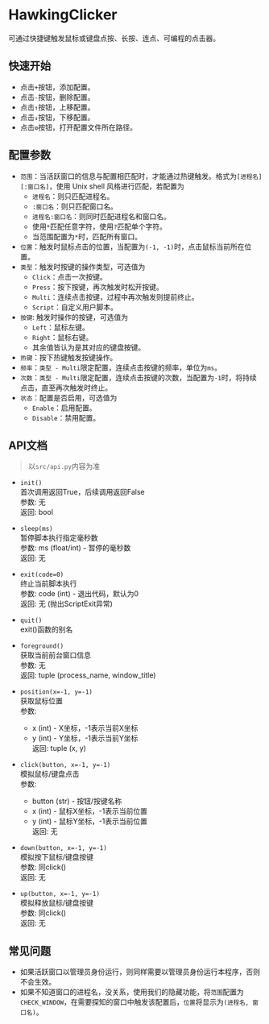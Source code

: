 # HawkingClicker
可通过快捷键触发鼠标或键盘点按、长按、连点、可编程的点击器。

## 快速开始
* 点击`+`按钮，添加配置。
* 点击`-`按钮，删除配置。
* 点击`↑`按钮，上移配置。
* 点击`↓`按钮，下移配置。
* 点击`⚙`按钮，打开配置文件所在路径。

## 配置参数
* `范围`：当活跃窗口的信息与配置相匹配时，才能通过热键触发。格式为`[进程名][:窗口名]`，使用 Unix shell 风格进行匹配，若配置为
    * `进程名`：则只匹配进程名。
    * `:窗口名`：则只匹配窗口名。
    * `进程名:窗口名`：则同时匹配进程名和窗口名。
    * 使用`*`匹配任意字符，使用`?`匹配单个字符。
    * 当范围配置为`*`时，匹配所有窗口。
* `位置`：触发时鼠标点击的位置，当配置为`(-1, -1)`时，点击鼠标当前所在位置。
* `类型`：触发时按键的操作类型，可选值为
    * `Click`：点击一次按键。
    * `Press`：按下按键，再次触发时松开按键。
    * `Multi`：连续点击按键，过程中再次触发则提前终止。
    * `Script`：自定义用户脚本。
* `按键`: 触发时操作的按键，可选值为
    * `Left`：鼠标左键。
    * `Right`：鼠标右键。
    * 其余值皆认为是其对应的键盘按键。
* `热键`：按下热键触发按键操作。
* `频率`：`类型 - Multi`限定配置，连续点击按键的频率，单位为`ms`。
* `次数`：`类型 - Multi`限定配置，连续点击按键的次数，当配置为`-1`时，将持续点击，直至再次触发时终止。
* `状态`：配置是否启用，可选值为
    * `Enable`：启用配置。
    * `Disable`：禁用配置。

## API文档
> 以`src/api.py`内容为准

- `init()`  
  首次调用返回True，后续调用返回False  
  参数: 无  
  返回: bool  

- `sleep(ms)`  
  暂停脚本执行指定毫秒数  
  参数: ms (float/int) - 暂停的毫秒数  
  返回: 无  

- `exit(code=0)`  
  终止当前脚本执行  
  参数: code (int) - 退出代码，默认为0  
  返回: 无 (抛出ScriptExit异常)  

- `quit()`  
  exit()函数的别名  

- `foreground()`  
  获取当前前台窗口信息  
  参数: 无  
  返回: tuple (process_name, window_title)  

- `position(x=-1, y=-1)`  
  获取鼠标位置  
  参数:  
    - x (int) - X坐标，-1表示当前X坐标  
    - y (int) - Y坐标，-1表示当前Y坐标  
  返回: tuple (x, y)  

- `click(button, x=-1, y=-1)`  
  模拟鼠标/键盘点击  
  参数:  
    - button (str) - 按钮/按键名称  
    - x (int) - 鼠标X坐标，-1表示当前位置  
    - y (int) - 鼠标Y坐标，-1表示当前位置  
  返回: 无  

- `down(button, x=-1, y=-1)`  
  模拟按下鼠标/键盘按键  
  参数: 同click()  
  返回: 无  

- `up(button, x=-1, y=-1)`  
  模拟释放鼠标/键盘按键  
  参数: 同click()  
  返回: 无  

## 常见问题
* 如果活跃窗口以管理员身份运行，则同样需要以管理员身份运行本程序，否则不会生效。
* 如果不知道窗口的进程名，没关系，使用我们的隐藏功能，将`范围`配置为`CHECK_WINDOW`，在需要探知的窗口中触发该配置后，`位置`将显示为`(进程名, 窗口名)`。
